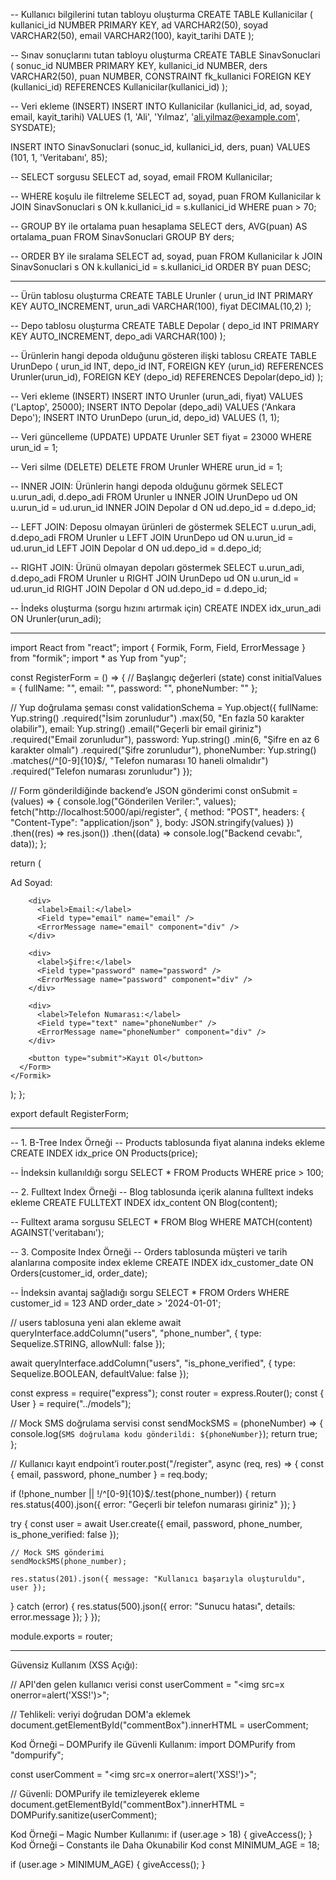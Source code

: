 -- Kullanıcı bilgilerini tutan tabloyu oluşturma
CREATE TABLE Kullanicilar (
    kullanici_id NUMBER PRIMARY KEY,
    ad VARCHAR2(50),
    soyad VARCHAR2(50),
    email VARCHAR2(100),
    kayit_tarihi DATE
);

-- Sınav sonuçlarını tutan tabloyu oluşturma
CREATE TABLE SinavSonuclari (
    sonuc_id NUMBER PRIMARY KEY,
    kullanici_id NUMBER,
    ders VARCHAR2(50),
    puan NUMBER,
    CONSTRAINT fk_kullanici FOREIGN KEY (kullanici_id) REFERENCES Kullanicilar(kullanici_id)
);

-- Veri ekleme (INSERT)
INSERT INTO Kullanicilar (kullanici_id, ad, soyad, email, kayit_tarihi)
VALUES (1, 'Ali', 'Yılmaz', 'ali.yilmaz@example.com', SYSDATE);

INSERT INTO SinavSonuclari (sonuc_id, kullanici_id, ders, puan)
VALUES (101, 1, 'Veritabanı', 85);

-- SELECT sorgusu
SELECT ad, soyad, email 
FROM Kullanicilar;

-- WHERE koşulu ile filtreleme
SELECT ad, soyad, puan 
FROM Kullanicilar k
JOIN SinavSonuclari s ON k.kullanici_id = s.kullanici_id
WHERE puan > 70;

-- GROUP BY ile ortalama puan hesaplama
SELECT ders, AVG(puan) AS ortalama_puan
FROM SinavSonuclari
GROUP BY ders;

-- ORDER BY ile sıralama
SELECT ad, soyad, puan
FROM Kullanicilar k
JOIN SinavSonuclari s ON k.kullanici_id = s.kullanici_id
ORDER BY puan DESC;

----------------------------------------------------------

-- Ürün tablosu oluşturma
CREATE TABLE Urunler (
    urun_id INT PRIMARY KEY AUTO_INCREMENT,
    urun_adi VARCHAR(100),
    fiyat DECIMAL(10,2)
);

-- Depo tablosu oluşturma
CREATE TABLE Depolar (
    depo_id INT PRIMARY KEY AUTO_INCREMENT,
    depo_adi VARCHAR(100)
);

-- Ürünlerin hangi depoda olduğunu gösteren ilişki tablosu
CREATE TABLE UrunDepo (
    urun_id INT,
    depo_id INT,
    FOREIGN KEY (urun_id) REFERENCES Urunler(urun_id),
    FOREIGN KEY (depo_id) REFERENCES Depolar(depo_id)
);

-- Veri ekleme (INSERT)
INSERT INTO Urunler (urun_adi, fiyat) VALUES ('Laptop', 25000);
INSERT INTO Depolar (depo_adi) VALUES ('Ankara Depo');
INSERT INTO UrunDepo (urun_id, depo_id) VALUES (1, 1);

-- Veri güncelleme (UPDATE)
UPDATE Urunler
SET fiyat = 23000
WHERE urun_id = 1;

-- Veri silme (DELETE)
DELETE FROM Urunler
WHERE urun_id = 1;

-- INNER JOIN: Ürünlerin hangi depoda olduğunu görmek
SELECT u.urun_adi, d.depo_adi
FROM Urunler u
INNER JOIN UrunDepo ud ON u.urun_id = ud.urun_id
INNER JOIN Depolar d ON ud.depo_id = d.depo_id;

-- LEFT JOIN: Deposu olmayan ürünleri de göstermek
SELECT u.urun_adi, d.depo_adi
FROM Urunler u
LEFT JOIN UrunDepo ud ON u.urun_id = ud.urun_id
LEFT JOIN Depolar d ON ud.depo_id = d.depo_id;

-- RIGHT JOIN: Ürünü olmayan depoları göstermek
SELECT u.urun_adi, d.depo_adi
FROM Urunler u
RIGHT JOIN UrunDepo ud ON u.urun_id = ud.urun_id
RIGHT JOIN Depolar d ON ud.depo_id = d.depo_id;

-- İndeks oluşturma (sorgu hızını artırmak için)
CREATE INDEX idx_urun_adi ON Urunler(urun_adi);

--------------------------------------------------------

import React from "react";
import { Formik, Form, Field, ErrorMessage } from "formik";
import * as Yup from "yup";

const RegisterForm = () => {
  // Başlangıç değerleri (state)
  const initialValues = {
    fullName: "",
    email: "",
    password: "",
    phoneNumber: ""
  };

  // Yup doğrulama şeması
  const validationSchema = Yup.object({
    fullName: Yup.string()
      .required("İsim zorunludur")
      .max(50, "En fazla 50 karakter olabilir"),
    email: Yup.string()
      .email("Geçerli bir email giriniz")
      .required("Email zorunludur"),
    password: Yup.string()
      .min(6, "Şifre en az 6 karakter olmalı")
      .required("Şifre zorunludur"),
    phoneNumber: Yup.string()
      .matches(/^[0-9]{10}$/, "Telefon numarası 10 haneli olmalıdır")
      .required("Telefon numarası zorunludur")
  });

  // Form gönderildiğinde backend’e JSON gönderimi
  const onSubmit = (values) => {
    console.log("Gönderilen Veriler:", values);
    fetch("http://localhost:5000/api/register", {
      method: "POST",
      headers: { "Content-Type": "application/json" },
      body: JSON.stringify(values)
    })
      .then((res) => res.json())
      .then((data) => console.log("Backend cevabı:", data));
  };

  return (
    <Formik
      initialValues={initialValues}
      validationSchema={validationSchema}
      onSubmit={onSubmit}
    >
      <Form>
        <div>
          <label>Ad Soyad:</label>
          <Field type="text" name="fullName" />
          <ErrorMessage name="fullName" component="div" />
        </div>

        <div>
          <label>Email:</label>
          <Field type="email" name="email" />
          <ErrorMessage name="email" component="div" />
        </div>

        <div>
          <label>Şifre:</label>
          <Field type="password" name="password" />
          <ErrorMessage name="password" component="div" />
        </div>

        <div>
          <label>Telefon Numarası:</label>
          <Field type="text" name="phoneNumber" />
          <ErrorMessage name="phoneNumber" component="div" />
        </div>

        <button type="submit">Kayıt Ol</button>
      </Form>
    </Formik>
  );
};

export default RegisterForm;

-----------------------------------------------------
-- 1. B-Tree Index Örneği
-- Products tablosunda fiyat alanına indeks ekleme
CREATE INDEX idx_price ON Products(price);

-- İndeksin kullanıldığı sorgu
SELECT * 
FROM Products 
WHERE price > 100;

-- 2. Fulltext Index Örneği
-- Blog tablosunda içerik alanına fulltext indeks ekleme
CREATE FULLTEXT INDEX idx_content ON Blog(content);

-- Fulltext arama sorgusu
SELECT * 
FROM Blog 
WHERE MATCH(content) AGAINST('veritabanı');

-- 3. Composite Index Örneği
-- Orders tablosunda müşteri ve tarih alanlarına composite index ekleme
CREATE INDEX idx_customer_date ON Orders(customer_id, order_date);

-- İndeksin avantaj sağladığı sorgu
SELECT * 
FROM Orders 
WHERE customer_id = 123 AND order_date > '2024-01-01';

// users tablosuna yeni alan ekleme
await queryInterface.addColumn("users", "phone_number", {
  type: Sequelize.STRING,
  allowNull: false
});

await queryInterface.addColumn("users", "is_phone_verified", {
  type: Sequelize.BOOLEAN,
  defaultValue: false
});

const express = require("express");
const router = express.Router();
const { User } = require("../models");

// Mock SMS doğrulama servisi
const sendMockSMS = (phoneNumber) => {
  console.log(`SMS doğrulama kodu gönderildi: ${phoneNumber}`);
  return true;
};

// Kullanıcı kayıt endpoint’i
router.post("/register", async (req, res) => {
  const { email, password, phone_number } = req.body;

  if (!phone_number || !/^[0-9]{10}$/.test(phone_number)) {
    return res.status(400).json({ error: "Geçerli bir telefon numarası giriniz" });
  }

  try {
    const user = await User.create({
      email,
      password,
      phone_number,
      is_phone_verified: false
    });

    // Mock SMS gönderimi
    sendMockSMS(phone_number);

    res.status(201).json({ message: "Kullanıcı başarıyla oluşturuldu", user });
  } catch (error) {
    res.status(500).json({ error: "Sunucu hatası", details: error.message });
  }
});

module.exports = router;

----------------------------------------------
Güvensiz Kullanım (XSS Açığı):

// API'den gelen kullanıcı verisi
const userComment = "<img src=x onerror=alert('XSS!')>";

// Tehlikeli: veriyi doğrudan DOM'a eklemek
document.getElementById("commentBox").innerHTML = userComment;

Kod Örneği – DOMPurify ile Güvenli Kullanım:
import DOMPurify from "dompurify";

const userComment = "<img src=x onerror=alert('XSS!')>";

// Güvenli: DOMPurify ile temizleyerek ekleme
document.getElementById("commentBox").innerHTML = DOMPurify.sanitize(userComment);

Kod Örneği – Magic Number Kullanımı:
if (user.age > 18) {
  giveAccess();
}
Kod Örneği – Constants ile Daha Okunabilir Kod
const MINIMUM_AGE = 18;

if (user.age > MINIMUM_AGE) {
  giveAccess();
}































